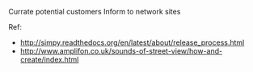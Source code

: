 


Currate potential customers
Inform to network sites


Ref:
- <http://simpy.readthedocs.org/en/latest/about/release_process.html>
- <http://www.amplifon.co.uk/sounds-of-street-view/how-and-create/index.html>

